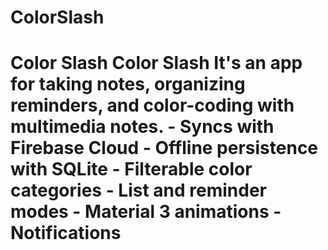 # ColorSlash
# Color Slash  Color Slash It's an app for taking notes, organizing reminders, and color-coding with multimedia notes.  - Syncs with Firebase Cloud - Offline persistence with SQLite - Filterable color categories - List and reminder modes - Material 3 animations - Notifications
